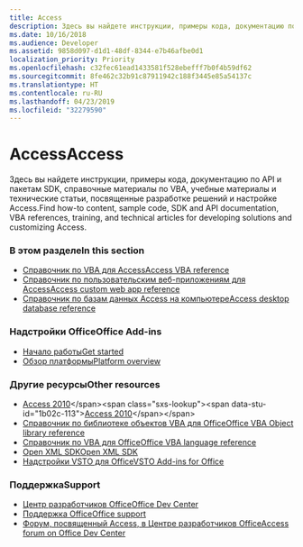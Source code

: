 ```yaml
---
title: Access
description: Здесь вы найдете инструкции, примеры кода, документацию по API и пакетам SDK, справочные материалы по VBA, учебные материалы и технические статьи, посвященные разработке решений и настройке Access.
ms.date: 10/16/2018
ms.audience: Developer
ms.assetid: 9858d097-d1d1-48df-8344-e7b46afbe0d1
localization_priority: Priority
ms.openlocfilehash: c32fec61ead1433581f528ebefff7b0f4b59df62
ms.sourcegitcommit: 8fe462c32b91c87911942c188f3445e85a54137c
ms.translationtype: HT
ms.contentlocale: ru-RU
ms.lasthandoff: 04/23/2019
ms.locfileid: "32279590"
---
```

# <a name="access"></a><span data-ttu-id="1b02c-103">Access</span><span class="sxs-lookup"><span data-stu-id="1b02c-103">Access</span></span>

<span data-ttu-id="1b02c-104">Здесь вы найдете инструкции, примеры кода, документацию по API и пакетам SDK, справочные материалы по VBA, учебные материалы и технические статьи, посвященные разработке решений и настройке Access.</span><span class="sxs-lookup"><span data-stu-id="1b02c-104">Find how-to content, sample code, SDK and API documentation, VBA references, training, and technical articles for developing solutions and customizing Access.</span></span>
  
### <a name="in-this-section"></a><span data-ttu-id="1b02c-105">В этом разделе</span><span class="sxs-lookup"><span data-stu-id="1b02c-105">In this section</span></span>
  
- [<span data-ttu-id="1b02c-106">Справочник по VBA для Access</span><span class="sxs-lookup"><span data-stu-id="1b02c-106">Access VBA reference</span></span>](https://docs.microsoft.com/office/vba/api/overview/access)
- [<span data-ttu-id="1b02c-107">Справочник по пользовательским веб-приложениям для Access</span><span class="sxs-lookup"><span data-stu-id="1b02c-107">Access custom web app reference</span></span>](https://docs.microsoft.com/office/client-developer/access/access-custom-web-app-reference)  
- [<span data-ttu-id="1b02c-108">Справочник по базам данных Access на компьютере</span><span class="sxs-lookup"><span data-stu-id="1b02c-108">Access desktop database reference</span></span>](https://docs.microsoft.com/office/client-developer/access/desktop-database-reference/)
  
### <a name="office-add-ins"></a><span data-ttu-id="1b02c-109">Надстройки Office</span><span class="sxs-lookup"><span data-stu-id="1b02c-109">Office Add-ins</span></span>
  
- [<span data-ttu-id="1b02c-110">Начало работы</span><span class="sxs-lookup"><span data-stu-id="1b02c-110">Get started</span></span>](https://docs.microsoft.com/office/dev/add-ins/)  
- [<span data-ttu-id="1b02c-111">Обзор платформы</span><span class="sxs-lookup"><span data-stu-id="1b02c-111">Platform overview</span></span>](https://docs.microsoft.com/office/dev/add-ins/overview/office-add-ins)
  
### <a name="other-resources"></a><span data-ttu-id="1b02c-112">Другие ресурсы</span><span class="sxs-lookup"><span data-stu-id="1b02c-112">Other resources</span></span>

- <span data-ttu-id="1b02c-113">[Access 2010](https://docs.microsoft.com/previous-versions/office/developer/office-2010/ff604965(v=office.14))</span><span class="sxs-lookup"><span data-stu-id="1b02c-113">[Access 2010](https://docs.microsoft.com/previous-versions/office/developer/office-2010/ff604965(v=office.14))</span></span> 
- [<span data-ttu-id="1b02c-114">Справочник по библиотеке объектов VBA для Office</span><span class="sxs-lookup"><span data-stu-id="1b02c-114">Office VBA Object library reference</span></span>](https://docs.microsoft.com/office/vba/api/overview/library-reference)  
- [<span data-ttu-id="1b02c-115">Справочник по VBA для Office</span><span class="sxs-lookup"><span data-stu-id="1b02c-115">Office VBA language reference</span></span>](https://docs.microsoft.com/office/vba/api/overview/language-reference) 
- [<span data-ttu-id="1b02c-116">Open XML SDK</span><span class="sxs-lookup"><span data-stu-id="1b02c-116">Open XML SDK</span></span>](https://docs.microsoft.com/office/open-xml/open-xml-sdk) 
- [<span data-ttu-id="1b02c-117">Надстройки VSTO для Office</span><span class="sxs-lookup"><span data-stu-id="1b02c-117">VSTO Add-ins for Office</span></span>](https://docs.microsoft.com/visualstudio/vsto/create-vsto-add-ins-for-office-by-using-visual-studio?view=vs-2017)
  
### <a name="support"></a><span data-ttu-id="1b02c-118">Поддержка</span><span class="sxs-lookup"><span data-stu-id="1b02c-118">Support</span></span>
  
- [<span data-ttu-id="1b02c-119">Центр разработчиков Office</span><span class="sxs-lookup"><span data-stu-id="1b02c-119">Office Dev Center</span></span>](https://developer.microsoft.com/office) 
- [<span data-ttu-id="1b02c-120">Поддержка Office</span><span class="sxs-lookup"><span data-stu-id="1b02c-120">Office support</span></span>](https://support.office.com/) 
- [<span data-ttu-id="1b02c-121">Форум, посвященный Access, в Центре разработчиков Office</span><span class="sxs-lookup"><span data-stu-id="1b02c-121">Access forum on Office Dev Center</span></span>](https://social.msdn.microsoft.com/Forums/office/home?forum=accessdev)
  

